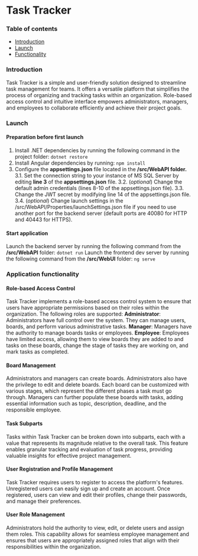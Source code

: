 # Task Tracker 
### Table of contents
* [Introduction](#Introduction)
* [Launch](#Launch)
* [Functionality](#Functionality)

### Introduction
Task Tracker is a simple and user-friendly solution designed to streamline task management for teams. It offers a versatile platform that simplifies the process of organizing and tracking tasks within an organization. Role-based access control and intuitive interface empowers administrators, managers, and employees to collaborate efficiently and achieve their project goals.

### Launch
#### Preparation before first launch
1. Install .NET dependencies by running the following command in the project folder:
`dotnet restore`
2. Install Angular dependencies by running:
`npm install`
3. Configure the **appsettings.json** file located in the **/src/WebAPI folder.**
3.1. Set the connection string to your instance of MS SQL Server by editing **line 3** of the **appsettings.json** file.
3.2. (*optional*) Change the default admin credentials (lines 8-10 of the appsettings.json file).
3.3. Change the JWT secret by modifying line 14 of the appsettings.json file.
3.4. (*optional*) Change launch settings in the /src/WebAPI/Properties/launchSettings.json file if you need to use another port for the backend server (default ports are 40080 for HTTP and 40443 for HTTPS).

#### Start application
Launch the backend server by running the following command from the **/src/WebAPI** folder:
`dotnet run`
Launch the frontend dev server by running the following command from the **/src/WebUI** folder:
`ng serve`

### Application functionality
#### Role-based Access Control
Task Tracker implements a role-based access control system to ensure that users have appropriate permissions based on their roles within the organization. The following roles are supported:
**Administrator**: Administrators have full control over the system. They can manage users, boards, and perform various administrative tasks.
**Manager**: Managers have the authority to manage boards tasks or employees. 
**Employee**: Employees have limited access, allowing them to view boards they are added to and tasks on these boards, change the stage of tasks they are working on, and mark tasks as completed.

#### Board Management
Administrators and managers can create boards. Administrators also have the privilege to edit and delete boards. Each board can be customized with various stages, which represent the different phases a task must go through. Managers can further populate these boards with tasks, adding essential information such as topic, description, deadline, and the responsible employee.

#### Task Subparts
Tasks within Task Tracker can be broken down into subparts, each with a value that represents its magnitude relative to the overall task. This feature enables granular tracking and evaluation of task progress, providing valuable insights for effective project management.

#### User Registration and Profile Management
Task Tracker requires users to register to access the platform's features. Unregistered users can easily sign up and create an account. Once registered, users can view and edit their profiles, change their passwords, and manage their preferences.

#### User Role Management
Administrators hold the authority to view, edit, or delete users and assign them roles. This capability allows for seamless employee management and ensures that users are appropriately assigned roles that align with their responsibilities within the organization.